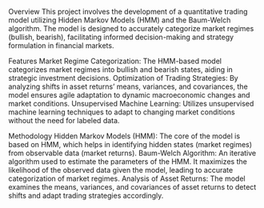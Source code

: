 Overview
This project involves the development of a quantitative trading model utilizing Hidden Markov Models (HMM) and the Baum-Welch algorithm. The model is designed to accurately categorize market regimes (bullish, bearish), facilitating informed decision-making and strategy formulation in financial markets.

Features
Market Regime Categorization: The HMM-based model categorizes market regimes into bullish and bearish states, aiding in strategic investment decisions.
Optimization of Trading Strategies: By analyzing shifts in asset returns’ means, variances, and covariances, the model ensures agile adaptation to dynamic macroeconomic changes and market conditions.
Unsupervised Machine Learning: Utilizes unsupervised machine learning techniques to adapt to changing market conditions without the need for labeled data.


Methodology
Hidden Markov Models (HMM): The core of the model is based on HMM, which helps in identifying hidden states (market regimes) from observable data (market returns).
Baum-Welch Algorithm: An iterative algorithm used to estimate the parameters of the HMM. It maximizes the likelihood of the observed data given the model, leading to accurate categorization of market regimes.
Analysis of Asset Returns: The model examines the means, variances, and covariances of asset returns to detect shifts and adapt trading strategies accordingly.




